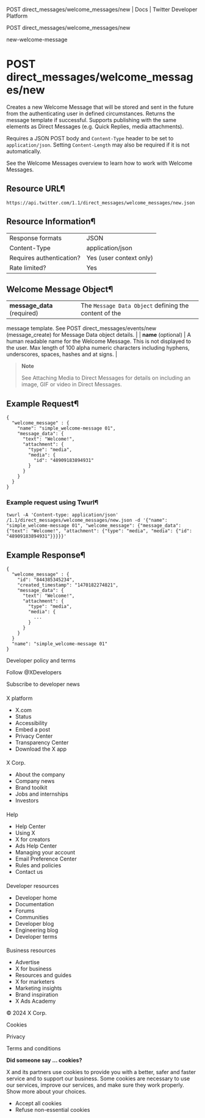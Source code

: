 



POST
direct\_messages/welcome\_messages/new | Docs | Twitter Developer Platform 





































































































POST
direct\_messages/welcome\_messages/new



new-welcome-message

POST
direct\_messages/welcome\_messages/new
===========================================




Creates a new Welcome Message that will be stored and sent in the
future from the authenticating user in defined circumstances. Returns
the message template if successful. Supports publishing with the same
elements as Direct Messages (e.g. Quick Replies, media attachments).


Requires a JSON POST body and `Content-Type` header to be
set to `application/json`. Setting
`Content-Length` may also be required if it is not
automatically.


See the Welcome
Messages overview to learn how to work with Welcome Messages.


Resource URL¶
-------------


`https://api.twitter.com/1.1/direct_messages/welcome_messages/new.json`


Resource Information¶
---------------------




|  |  |
| --- | --- |
| Response formats | JSON |
| Content-Type | application/json |
| Requires authentication? | Yes (user context only) |
| Rate limited? | Yes |


Welcome Message Object¶
-----------------------




|  |  |
| --- | --- |
| **message\_data** (required) | The `Message Data Object` defining the content of the
message template. See POST
direct\_messages/events/new (message\_create) for Message Data object
details. |
| **name** (optional) | A human readable name for the Welcome Message. This is not displayed
to the user. Max length of 100 alpha numeric characters including
hyphens, underscores, spaces, hashes and at signs. |



> 
> **Note**
> 
> 
> See Attaching
> Media to Direct Messages for details on including an image, GIF or
> video in Direct Messages.
> 
> 
> 


Example Request¶
----------------



```
{
  "welcome_message" : {
    "name": "simple_welcome-message 01",
    "message_data": {
      "text": "Welcome!",
      "attachment": {
        "type": "media",
        "media": {
          "id": "48909183894931"
        }
      }
    }
  }
}
```

### Example request using Twurl¶



```
twurl -A 'Content-type: application/json' /1.1/direct_messages/welcome_messages/new.json -d '{"name": "simple_welcome-message 01", "welcome_message": {"message_data": {"text": "Welcome!", "attachment": {"type": "media", "media": {"id": "48909183894931"}}}}}'
```

Example Response¶
-----------------



```
{
  "welcome_message" : {
    "id": "844385345234",
    "created_timestamp": "1470182274821",
    "message_data": {
      "text": "Welcome!",
      "attachment": {
        "type": "media",
        "media": {
          ...
        }
      }
    }
  }
  "name": "simple_welcome-message 01"
}
```


















Developer policy and terms


Follow @XDevelopers


Subscribe to developer news












#### 
 X platform


* X.com
* Status
* Accessibility
* Embed a post
* Privacy Center
* Transparency Center
* Download the X app




#### 
 X Corp.


* About the company
* Company news
* Brand toolkit
* Jobs and internships
* Investors




#### 
 Help


* Help Center
* Using X
* X for creators
* Ads Help Center
* Managing your account
* Email Preference Center
* Rules and policies
* Contact us




#### 
 Developer resources


* Developer home
* Documentation
* Forums
* Communities
* Developer blog
* Engineering blog
* Developer terms




#### 
 Business resources


* Advertise
* X for business
* Resources and guides
* X for marketers
* Marketing insights
* Brand inspiration
* X Ads Academy









 © 2024 X Corp.
 


Cookies


Privacy


Terms and conditions






















**Did someone say … cookies?**  
  


 X and its partners use cookies to provide you with a better, safer and
 faster service and to support our business. Some cookies are necessary to use
 our services, improve our services, and make sure they work properly.
 Show more about your choices.


 




* Accept all cookies
* Refuse non-essential cookies















